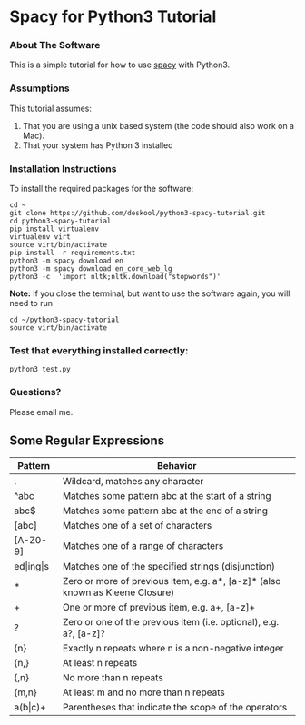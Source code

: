 # Spacy for Python3 Tutorial

### About The Software 
This is a simple tutorial for how to use [spacy](href="https://spacy.io) with Python3.

### Assumptions
This tutorial assumes:
1. That you are using a unix based system (the code should also work on a Mac).
2. That your system has Python 3 installed 

### Installation Instructions
To install the required packages for the software:
    
    cd ~
    git clone https://github.com/deskool/python3-spacy-tutorial.git
    cd python3-spacy-tutorial
    pip install virtualenv
    virtualenv virt
    source virt/bin/activate
    pip install -r requirements.txt
    python3 -m spacy download en
    python3 -m spacy download en_core_web_lg
    python3 -c  'import nltk;nltk.download("stopwords")'

**Note:** If you close the terminal, but want to use the software again, you will need to run 
    
    cd ~/python3-spacy-tutorial
    source virt/bin/activate

### Test that everything installed correctly:
    python3 test.py


### Questions?
Please email me.


## Some Regular Expressions
| Pattern | Behavior |
|---|---|
| . | Wildcard, matches any character |
| ^abc | Matches some pattern abc at the start of a string |
| abc$ | Matches some pattern abc at the end of a string |
| [abc] | Matches one of a set of characters |
| [A-Z0-9] | Matches one of a range of characters |
| ed&#124;ing&#124;s | Matches one of the specified strings (disjunction) |
| * | Zero or more of previous item, e.g. a*, [a-z]* (also known as Kleene Closure) |
| + | One or more of previous item, e.g. a+, [a-z]+ |
| ? | Zero or one of the previous item (i.e. optional), e.g. a?, [a-z]? |
| {n} | Exactly n repeats where n is a non-negative integer |
| {n,} | At least n repeats |
| {,n} | No more than n repeats |
| {m,n} | At least m and no more than n repeats |
| a(b&#124;c)+ | Parentheses that indicate the scope of the operators |

